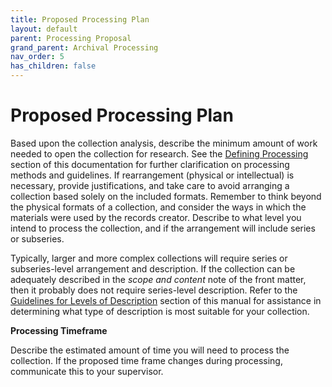 ```yaml
---
title: Proposed Processing Plan
layout: default
parent: Processing Proposal
grand_parent: Archival Processing
nav_order: 5
has_children: false
---
```

# Proposed Processing Plan
Based upon the collection analysis, describe the minimum amount of work needed to open the collection for research. See the [Defining Processing](https://nypl.github.io/pres-docs/archivalProcessing/Archival_Processing_at_NYPL.html) section of this documentation for further clarification on processing methods and guidelines. If rearrangement (physical or intellectual) is necessary, provide justifications, and take care to avoid arranging a collection based solely on the included formats. Remember to think beyond the physical formats of a collection, and consider the ways in which the materials were used by the records creator. Describe to what level you intend to process the collection, and if the arrangement will include series or subseries. 

Typically, larger and more complex collections will require series or subseries-level arrangement and description. If the collection can be adequately described in the _scope and content_ note of the front matter, then it probably does not require series-level description. Refer to the [Guidelines for Levels of Description](archivalProcessing/Guidelines_for_Levels_of_Description.md) section of this manual for assistance in determining what type of description is most suitable for your collection.

**Processing Timeframe**

Describe the estimated amount of time you will need to process the collection. If the proposed time frame changes during processing, communicate this to your supervisor. 
